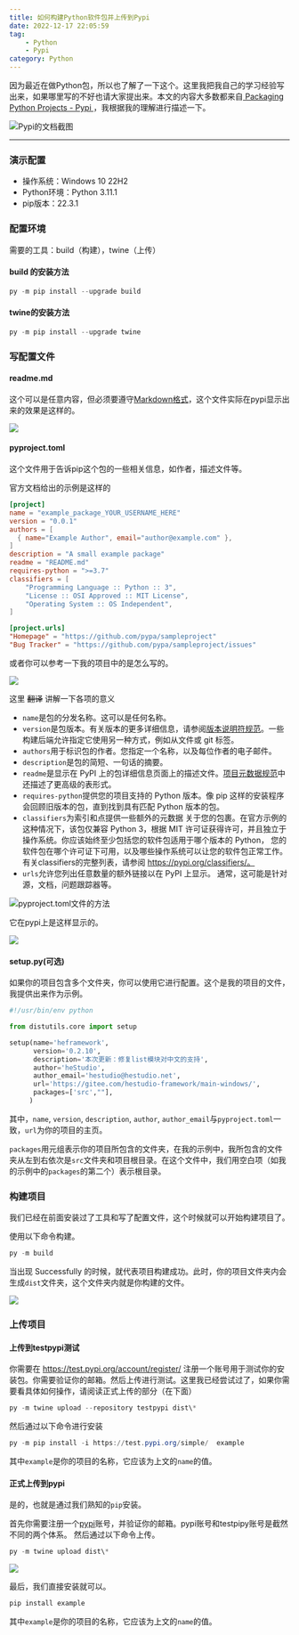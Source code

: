 ```yaml
---
title: 如何构建Python软件包并上传到Pypi
date: 2022-12-17 22:05:59
tag: 
    - Python
    - Pypi
category: Python
---
```

因为最近在做Python包，所以也了解了一下这个。这里我把我自己的学习经验写出来，如果哪里写的不好也请大家提出来。本文的内容大多数都来自[ Packaging Python Projects - Pypi ](https://packaging.python.org/en/latest/tutorials/packaging-projects/)，我根据我的理解进行描述一下。


<!-- more -->

![Pypi的文档截图](https://image.hestudio.net/img/2022/12/17/639db6293266c.png)

---
### 演示配置
- 操作系统：Windows 10 22H2
- Python环境：Python 3.11.1
- pip版本：22.3.1

### 配置环境
需要的工具：build（构建），twine（上传）

#### build 的安装方法
```powershell
py -m pip install --upgrade build
```

#### twine的安装方法
```powershell
py -m pip install --upgrade twine
```

### 写配置文件
#### readme.md
这个可以是任意内容，但必须要遵守[Markdown格式](https://quickref.hestudio.net/docs/markdown.html)，这个文件实际在pypi显示出来的效果是这样的。

![](https://image.hestudio.net/img/2022/12/17/639dbe096bdeb.png)

#### pyproject.toml
这个文件用于告诉pip这个包的一些相关信息，如作者，描述文件等。

官方文档给出的示例是这样的
```toml
[project]
name = "example_package_YOUR_USERNAME_HERE"
version = "0.0.1"
authors = [
  { name="Example Author", email="author@example.com" },
]
description = "A small example package"
readme = "README.md"
requires-python = ">=3.7"
classifiers = [
    "Programming Language :: Python :: 3",
    "License :: OSI Approved :: MIT License",
    "Operating System :: OS Independent",
]

[project.urls]
"Homepage" = "https://github.com/pypa/sampleproject"
"Bug Tracker" = "https://github.com/pypa/sampleproject/issues"
```

或者你可以参考一下我的项目中的是怎么写的。

![](https://image.hestudio.net/img/2022/12/17/639db9b02c6dd.png)

这里 ~~翻译~~ 讲解一下各项的意义
- `name`是包的分发名称。这可以是任何名称。
- `version`是包版本。有关版本的更多详细信息，请参阅[版本说明符规范](https://packaging.python.org/en/latest/specifications/version-specifiers/#version-specifiers)。一些构建后端允许指定它使用另一种方式，例如从文件或 git 标签。
- `authors`用于标识包的作者。您指定一个名称，以及每位作者的电子邮件。
- `description`是包的简短、一句话的摘要。
- `readme`是显示在 PyPI 上的包详细信息页面上的描述文件。[项目元数据规范](https://packaging.python.org/en/latest/specifications/declaring-project-metadata/#declaring-project-metadata)中还描述了更高级的表形式。
- `requires-python`提供您的项目支持的 Python 版本。像 pip 这样的安装程序会回顾旧版本的包，直到找到具有匹配 Python 版本的包。
- `classifiers`为索引和点提供一些额外的元数据 关于您的包裹。在官方示例的这种情况下，该包仅兼容 Python 3，根据 MIT 许可证获得许可，并且独立于操作系统。你应该始终至少包括您的软件包适用于哪个版本的 Python， 您的软件包在哪个许可证下可用，以及哪些操作系统可以让您的软件包正常工作。有关classifiers的完整列表，请参阅 https://pypi.org/classifiers/。
- `urls`允许您列出任意数量的额外链接以在 PyPI 上显示。 通常，这可能是针对源，文档，问题跟踪器等。

![pyproject.toml文件的方法](https://image.hestudio.net/img/2022/12/17/639db7f155d7b.png)

它在pypi上是这样显示的。

![](https://image.hestudio.net/img/2022/12/17/639dc052cb2ba.png)

#### setup.py(可选)
如果你的项目包含多个文件夹，你可以使用它进行配置。这个是我的项目的文件，我提供出来作为示例。

```python
#!/usr/bin/env python

from distutils.core import setup

setup(name='heframework',
      version='0.2.10',
      description='本次更新：修复list模块对中文的支持',
      author='heStudio',
      author_email='hestudio@hestudio.net',
      url='https://gitee.com/hestudio-framework/main-windows/',
      packages=['src',""],
     )


```
其中，`name`, `version`, `description`, `author`, `author_email`与`pyproject.toml`一致，`url`为你的项目的主页。

`packages`用元组表示你的项目所包含的文件夹，在我的示例中，我所包含的文件夹从左到右依次是`src`文件夹和项目根目录。在这个文件中，我们用空白项（如我的示例中的`packages`的第二个）表示根目录。

### 构建项目
我们已经在前面安装过了工具和写了配置文件，这个时候就可以开始构建项目了。

使用以下命令构建。
```powershell
py -m build
```
当出现 Successfully 的时候，就代表项目构建成功。此时，你的项目文件夹内会生成`dist`文件夹，这个文件夹内就是你构建的文件。

![](https://image.hestudio.net/img/2022/12/17/639dc62cc904d.png)

### 上传项目
#### 上传到testpypi测试
你需要在 https://test.pypi.org/account/register/ 注册一个账号用于测试你的安装包。你需要验证你的邮箱。然后上传进行测试。这里我已经尝试过了，如果你需要看具体如何操作，请阅读正式上传的部分（在下面）

```powershell
py -m twine upload --repository testpypi dist\*
```

然后通过以下命令进行安装
```powershell
py -m pip install -i https://test.pypi.org/simple/  example
```
其中`example`是你的项目的名称，它应该为上文的`name`的值。

#### 正式上传到pypi
是的，也就是通过我们熟知的`pip`安装。

首先你需要注册一个[pypi](https://pypi.org)账号，并验证你的邮箱。pypi账号和testpipy账号是截然不同的两个体系。
然后通过以下命令上传。
```powershell
py -m twine upload dist\*
```
![](https://image.hestudio.net/img/2022/12/17/639dcb8eb3135.png)

最后，我们直接安装就可以。
```powershell
pip install example
```
其中`example`是你的项目的名称，它应该为上文的`name`的值。

<Share colorful />
